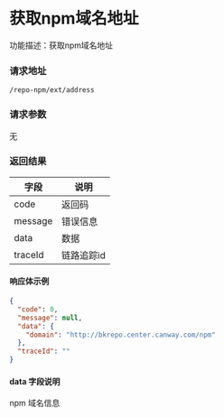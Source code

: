 # 获取npm域名地址
功能描述：获取npm域名地址

### 请求地址
```
/repo-npm/ext/address
```

### 请求参数

无

### 返回结果

| 字段      | 说明     |
|---------|--------|
| code    | 返回码    |
| message | 错误信息   |
| data    | 数据     |
| traceId | 链路追踪id |

#### 响应体示例

```json
{
  "code": 0,
  "message": null,
  "data": {
    "domain": "http://bkrepo.center.canway.com/npm"
  },
  "traceId": ""
}
```

#### data 字段说明

npm 域名信息
